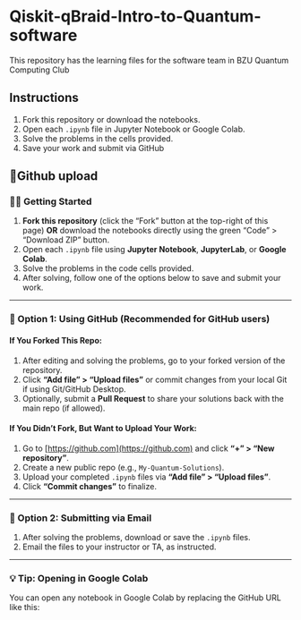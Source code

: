 # Qiskit-qBraid-Intro-to-Quantum-software
This repository has the learning files for the software team in BZU Quantum Computing Club 

## Instructions

1. Fork this repository or download the notebooks.
2. Open each `.ipynb` file in Jupyter Notebook or Google Colab.
3. Solve the problems in the cells provided.
4. Save your work and submit via GitHub 

## 📘Github upload

### 🧑‍💻 Getting Started
1. **Fork this repository** (click the “Fork” button at the top-right of this page) **OR** download the notebooks directly using the green “Code” > “Download ZIP” button.
2. Open each `.ipynb` file using **Jupyter Notebook**, **JupyterLab**, or **Google Colab**.
3. Solve the problems in the code cells provided.
4. After solving, follow one of the options below to save and submit your work.

---

### 📝 Option 1: Using GitHub (Recommended for GitHub users)

#### If You Forked This Repo:
1. After editing and solving the problems, go to your forked version of the repository.
2. Click **“Add file” > “Upload files”** or commit changes from your local Git if using Git/GitHub Desktop.
3. Optionally, submit a **Pull Request** to share your solutions back with the main repo (if allowed).

#### If You Didn’t Fork, But Want to Upload Your Work:
1. Go to [https://github.com](https://github.com) and click **“+” > “New repository”**.
2. Create a new public repo (e.g., `My-Quantum-Solutions`).
3. Upload your completed `.ipynb` files via **“Add file” > “Upload files”**.
4. Click **“Commit changes”** to finalize.

---

### 📩 Option 2: Submitting via Email
1. After solving the problems, download or save the `.ipynb` files.
2. Email the files to your instructor or TA, as instructed.

---

### 💡 Tip: Opening in Google Colab
You can open any notebook in Google Colab by replacing the GitHub URL like this:

